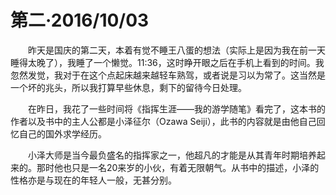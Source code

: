 # 第二·2016/10/03


　　昨天是国庆的第二天，本着有觉不睡王八蛋的想法（实际上是因为我在前一天睡得太晚了），我睡了一个懒觉。11:36，这时睁开眼之后在手机上看到的时间。我忽然发觉，我对于在这个点起床越来越轻车熟驾，或者说是习以为常了。这当然是一个坏的兆头，所以我打算早些休息，剩下的留待今日处理。
  
　　在昨日，我花了一些时间将《指挥生涯——我的游学随笔》看完了，这本书的作者以及书中的主人公都是小泽征尔（Ozawa Seiji），此书的内容就是由他自己回忆自己的国外求学经历。
  
  　　小泽大师是当今最负盛名的指挥家之一，他超凡的才能是从其青年时期培养起来的。那时他也只是一名20来岁的小伙，有着无限朝气。从书中的描述，小泽的性格亦是与现在的年轻人一般，无甚分别。

